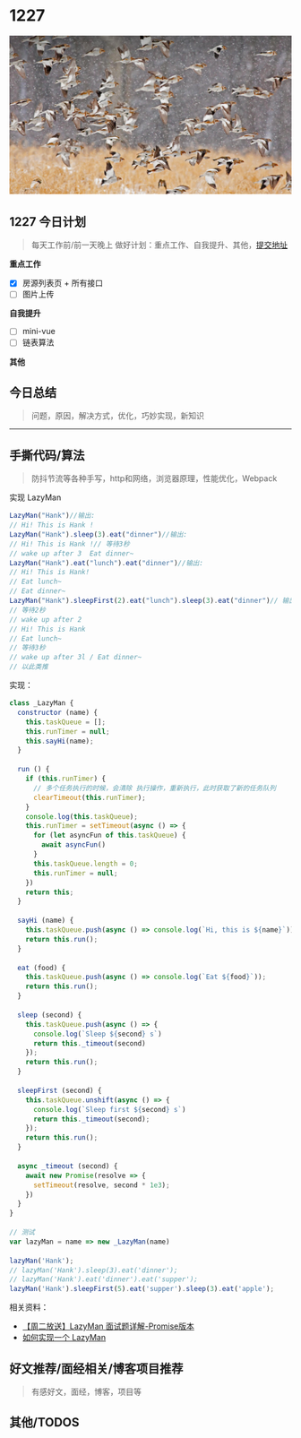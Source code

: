 
# 1227

![](./bg-imgs/1227.jpg)


## 1227 今日计划
> 每天工作前/前一天晚上 做好计划：重点工作、自我提升、其他，[提交地址](https://github.com/cuixiaorui/study-every-day/issues)

**重点工作**

- [x] 房源列表页 + 所有接口
- [ ] 图片上传

**自我提升**

- [ ] mini-vue
- [ ] 链表算法

**其他**



## 今日总结
> 问题，原因，解决方式，优化，巧妙实现，新知识



---



## 手撕代码/算法
> 防抖节流等各种手写，http和网络，浏览器原理，性能优化，Webpack

实现 LazyMan

```js
LazyMan("Hank")//输出:
// Hi! This is Hank !
LazyMan("Hank").sleep(3).eat("dinner")//输出:
// Hi! This is Hank !// 等待3秒
// wake up after 3  Eat dinner~
LazyMan("Hank").eat("lunch").eat("dinner")//输出:
// Hi! This is Hank! 
// Eat lunch~
// Eat dinner~
LazyMan("Hank").sleepFirst(2).eat("lunch").sleep(3).eat("dinner")// 输出:
// 等待2秒
// wake up after 2 
// Hi! This is Hank 
// Eat lunch~
// 等待3秒
// wake up after 3l / Eat dinner~
// 以此类推

```

实现：

```js
class _LazyMan {
  constructor (name) {
    this.taskQueue = [];
    this.runTimer = null;
    this.sayHi(name);
  }

  run () {
    if (this.runTimer) {
      // 多个任务执行的时候，会清除 执行操作，重新执行，此时获取了新的任务队列
      clearTimeout(this.runTimer);
    }
    console.log(this.taskQueue);
    this.runTimer = setTimeout(async () => {
      for (let asyncFun of this.taskQueue) {
        await asyncFun()
      }
      this.taskQueue.length = 0;
      this.runTimer = null;
    })
    return this;
  }

  sayHi (name) {
    this.taskQueue.push(async () => console.log(`Hi, this is ${name}`));
    return this.run();
  }

  eat (food) {
    this.taskQueue.push(async () => console.log(`Eat ${food}`));
    return this.run();
  }

  sleep (second) {
    this.taskQueue.push(async () => {
      console.log(`Sleep ${second} s`)
      return this._timeout(second)
    });
    return this.run();
  }

  sleepFirst (second) {
    this.taskQueue.unshift(async () => {
      console.log(`Sleep first ${second} s`)
      return this._timeout(second);
    });
    return this.run();
  }

  async _timeout (second) {
    await new Promise(resolve => {
      setTimeout(resolve, second * 1e3);
    })
  }
}

// 测试
var lazyMan = name => new _LazyMan(name)

lazyMan('Hank');
// lazyMan('Hank').sleep(3).eat('dinner');
// lazyMan('Hank').eat('dinner').eat('supper');
lazyMan('Hank').sleepFirst(5).eat('supper').sleep(3).eat('apple');

```

相关资料：

- [【周二放送】LazyMan 面试题详解-Promise版本](https://jsbin.com/tuyacoc/edit?js,console)
- [如何实现一个 LazyMan](https://www.cnblogs.com/EnSnail/p/9866130.html)
## 好文推荐/面经相关/博客项目推荐
> 有感好文，面经，博客，项目等


## 其他/TODOS